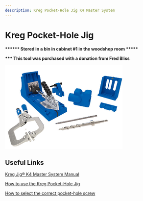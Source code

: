 ```yaml
---
description: Kreg Pocket-Hole Jig K4 Master System
---
```


# Kreg Pocket-Hole Jig

**\*\*\*\*\*\* Stored in a bin in cabinet #1 in the woodshop room \*\*\*\*\***

**\*\*\* This tool was purchased with a donation from Fred Bliss**

<div align="left">

<img src="../.gitbook/assets/image (113).png" alt="">

</div>

## Useful Links

[Kreg Jig® K4 Master System Manual](https://drive.google.com/file/d/1HnoUuQYDdWZbxFf5PhyNjX-iu6UFYJCe/view?usp=sharing)

[How to use the Kreg Pocket-Hole Jig](https://youtu.be/ebCb70dcynA)

[How to select the correct pocket-hole screw](https://learn.kregtool.com/learn/how-to-select-right-pocket-hole-screw/)
